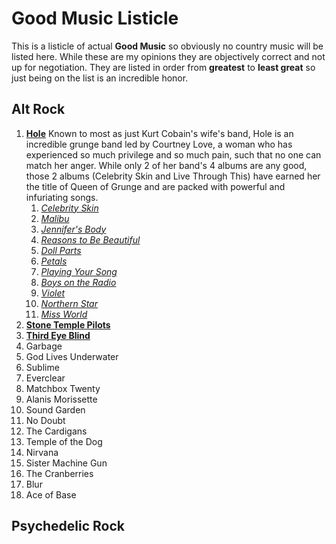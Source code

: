 #  Good Music Listicle

This is a listicle of actual **Good Music** so obviously no country music will be listed here. While these are my opinions they are objectively correct and not up for negotiation. They are listed in order from **greatest** to **least great** so just being on the list is an incredible honor.


##  Alt Rock
1. [**Hole**](https://music.apple.com/us/artist/hole/115269)
Known to most as just Kurt Cobain's wife's band, Hole is an incredible grunge band led by Courtney Love, a woman who has experienced so much privilege and so much pain, such that no one can match her anger. While only 2 of her band's 4 albums are any good, those 2 albums (Celebrity Skin and Live Through This) have earned her the title of Queen of Grunge and are packed with powerful and infuriating songs.
	1. [*Celebrity Skin*](https://youtu.be/Bv9d27d1Byg?feature=shared)
	2. [*Malibu*](https://youtu.be/5mpDvXo1Q4Y?feature=shared)
	3. [*Jennifer's Body*](https://youtu.be/qNfW3-w4Va4?feature=shared)
	4. [*Reasons to Be Beautiful*](https://youtu.be/hTbv4hgBJrc?feature=shared)
	5. [*Doll Parts*](https://youtu.be/0uS7JAjV-O8?feature=shared)
	6. [*Petals*](https://youtu.be/XbKLO9TbRRQ?feature=shared)
	7. [*Playing Your Song*](https://youtu.be/phOt5RfDjiQ?feature=shared)
	8. [*Boys on the Radio*](https://youtu.be/luWlDmQw5iQ?feature=shared)
	9. [*Violet*](https://youtu.be/cjI_WDvZEvk?feature=shared)
	10. [*Northern Star*](https://youtu.be/rUq0xkqJtmU?feature=shared)
	11. [*Miss World*](https://youtu.be/NPNXugl1oT8?feature=shared) 
2. [**Stone Temple Pilots**](https://music.apple.com/us/artist/stone-temple-pilots/889772)
3. [**Third Eye Blind**](https://music.apple.com/us/artist/third-eye-blind/733629)
4. Garbage
5. God Lives Underwater
6. Sublime
7. Everclear
8. Matchbox Twenty
9. Alanis Morissette
10. Sound Garden
11. No Doubt
12. The Cardigans
13. Temple of the Dog
14. Nirvana
15. Sister Machine Gun
16. The Cranberries
17. Blur
18. Ace of Base

##  Psychedelic Rock


